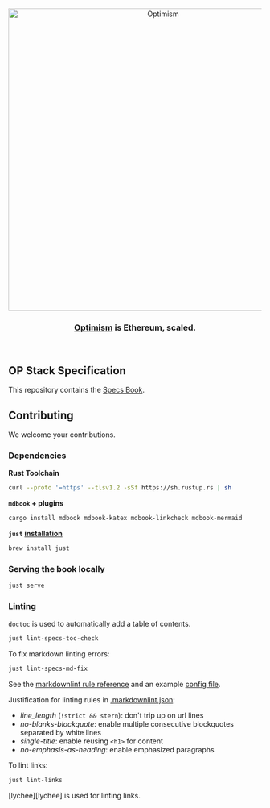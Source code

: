 <div align="center">
  <br />
  <br />
  <a href="https://optimism.io"><img alt="Optimism" src="https://raw.githubusercontent.com/ethereum-optimism/brand-kit/main/assets/svg/OPTIMISM-R.svg" width=600></a>
  <br />
  <h3><a href="https://optimism.io">Optimism</a> is Ethereum, scaled.</h3>
  <br />
</div>

## OP Stack Specification

This repository contains the [Specs Book](https://static.optimism.io/specs).

## Contributing

We welcome your contributions. 

### Dependencies

**Rust Toolchain**

```sh
curl --proto '=https' --tlsv1.2 -sSf https://sh.rustup.rs | sh
```

**`mdbook` + plugins**

```sh
cargo install mdbook mdbook-katex mdbook-linkcheck mdbook-mermaid
```

**`just` [installation](https://github.com/casey/just?tab=readme-ov-file#installation)**

```sh
brew install just
```

### Serving the book locally

```sh
just serve
```

### Linting

`doctoc` is used to automatically add a table of contents.

```sh
just lint-specs-toc-check
```

To fix markdown linting errors:

```sh
just lint-specs-md-fix
```

See the [markdownlint rule reference](https://github.com/DavidAnson/markdownlint/blob/main/doc/Rules.md)
and an example [config file](https://github.com/DavidAnson/markdownlint/blob/main/schema/.markdownlint.jsonc).

Justification for linting rules in
[.markdownlint.json](https://github.com/ethereum-optimism/specs/blob/main/.markdownlint.json):

- _line_length_ (`!strict && stern`): don't trip up on url lines
- _no-blanks-blockquote_: enable multiple consecutive blockquotes separated by white lines
- _single-title_: enable reusing `<h1>` for content
- _no-emphasis-as-heading_: enable emphasized paragraphs

To lint links:

```sh
just lint-links
```

[lychee][lychee] is used for linting links.
